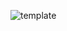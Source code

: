 ![template](https://github.com/unesamiri8/cards/assets/53148716/6f73332a-0979-45de-a81a-bc5b1b41c202)

